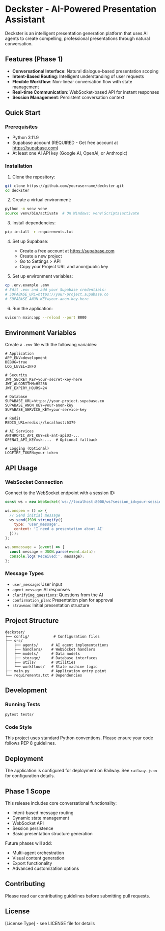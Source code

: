 # Deckster - AI-Powered Presentation Assistant

Deckster is an intelligent presentation generation platform that uses AI agents to create compelling, professional presentations through natural conversation.

## Features (Phase 1)

- **Conversational Interface**: Natural dialogue-based presentation scoping
- **Intent-Based Routing**: Intelligent understanding of user requests
- **Flexible Workflow**: Non-linear conversation flow with state management
- **Real-time Communication**: WebSocket-based API for instant responses
- **Session Management**: Persistent conversation context

## Quick Start

### Prerequisites

- Python 3.11.9
- Supabase account (REQUIRED - Get free account at https://supabase.com)
- At least one AI API key (Google AI, OpenAI, or Anthropic)

### Installation

1. Clone the repository:
```bash
git clone https://github.com/yourusername/deckster.git
cd deckster
```

2. Create a virtual environment:
```bash
python -m venv venv
source venv/bin/activate  # On Windows: venv\Scripts\activate
```

3. Install dependencies:
```bash
pip install -r requirements.txt
```

4. Set up Supabase:
   - Create a free account at https://supabase.com
   - Create a new project
   - Go to Settings > API
   - Copy your Project URL and anon/public key

5. Set up environment variables:
```bash
cp .env.example .env
# Edit .env and add your Supabase credentials:
# SUPABASE_URL=https://your-project.supabase.co
# SUPABASE_ANON_KEY=your-anon-key-here
```

6. Run the application:
```bash
uvicorn main:app --reload --port 8000
```

## Environment Variables

Create a `.env` file with the following variables:

```env
# Application
APP_ENV=development
DEBUG=true
LOG_LEVEL=INFO

# Security
JWT_SECRET_KEY=your-secret-key-here
JWT_ALGORITHM=HS256
JWT_EXPIRY_HOURS=24

# Database
SUPABASE_URL=https://your-project.supabase.co
SUPABASE_ANON_KEY=your-anon-key
SUPABASE_SERVICE_KEY=your-service-key

# Redis
REDIS_URL=redis://localhost:6379

# AI Services
ANTHROPIC_API_KEY=sk-ant-api03-...
OPENAI_API_KEY=sk-...  # Optional fallback

# Logging (Optional)
LOGFIRE_TOKEN=your-token
```

## API Usage

### WebSocket Connection

Connect to the WebSocket endpoint with a session ID:

```javascript
const ws = new WebSocket('ws://localhost:8000/ws?session_id=your-session-id');

ws.onopen = () => {
  // Send initial message
  ws.send(JSON.stringify({
    type: 'user_message',
    content: 'I need a presentation about AI'
  }));
};

ws.onmessage = (event) => {
  const message = JSON.parse(event.data);
  console.log('Received:', message);
};
```

### Message Types

- `user_message`: User input
- `agent_message`: AI responses
- `clarifying_questions`: Questions from the AI
- `confirmation_plan`: Presentation plan for approval
- `strawman`: Initial presentation structure

## Project Structure

```
deckster/
├── config/           # Configuration files
├── src/
│   ├── agents/      # AI agent implementations
│   ├── handlers/    # WebSocket handlers
│   ├── models/      # Data models
│   ├── storage/     # Database interfaces
│   ├── utils/       # Utilities
│   └── workflows/   # State machine logic
├── main.py          # Application entry point
└── requirements.txt # Dependencies
```

## Development

### Running Tests

```bash
pytest tests/
```

### Code Style

This project uses standard Python conventions. Please ensure your code follows PEP 8 guidelines.

## Deployment

The application is configured for deployment on Railway. See `railway.json` for configuration details.

## Phase 1 Scope

This release includes core conversational functionality:
- Intent-based message routing
- Dynamic state management
- WebSocket API
- Session persistence
- Basic presentation structure generation

Future phases will add:
- Multi-agent orchestration
- Visual content generation
- Export functionality
- Advanced customization options

## Contributing

Please read our contributing guidelines before submitting pull requests.

## License

[License Type] - see LICENSE file for details